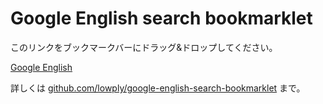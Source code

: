 # Google English search bookmarklet

このリンクをブックマークバーにドラッグ&ドロップしてください。

[Google English](javascript:%28%20function%28%29%7B%20g%3D%22http:%2F%2Fwww%2Egoogle%2Ecom%2Fsearch%3Fhl%3Den%26%22%3B%20u%3Ddocument%2EURL%3B%20s%3Du%2EindexOf%28%22%26q%3D%22%29%2B1%3B%20if%28s%3D%3D0%29%7Bs%3Du%2EindexOf%28%22q%3D%22%29%7D%3B%20e%3Du%2EindexOf%28%22%26%22%2Cs%29%3B%20if%28e%3D%3D%2D1%29%7Be%3Du%2Esearch%28%2F%24%2F%29%7D%3B%20location%2Ehref%3Dg%2Bu%2Eslice%28s%2Ce%29%3B%20%7D%20%29%20%28%29%3B%20)

詳しくは [github.com/lowply/google-english-search-bookmarklet](https://github.com/lowply/google-english-search-bookmarklet) まで。
